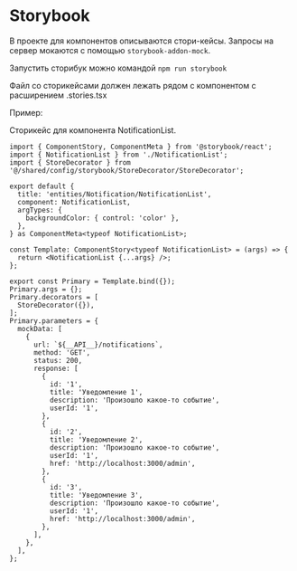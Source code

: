 # Storybook

В проекте для компонентов описываются стори-кейсы.
Запросы на сервер мокаются с помощью `storybook-addon-mock`.

Запустить сторибук можно командой `npm run storybook`

Файл со сторикейсами должен лежать рядом с компонентом с расширением .stories.tsx

Пример:

Сторикейс для компонента NotificationList.

```tsx
import { ComponentStory, ComponentMeta } from '@storybook/react';
import { NotificationList } from './NotificationList';
import { StoreDecorator } from '@/shared/config/storybook/StoreDecorator/StoreDecorator';

export default {
  title: 'entities/Notification/NotificationList',
  component: NotificationList,
  argTypes: {
    backgroundColor: { control: 'color' },
  },
} as ComponentMeta<typeof NotificationList>;

const Template: ComponentStory<typeof NotificationList> = (args) => {
  return <NotificationList {...args} />;
};

export const Primary = Template.bind({});
Primary.args = {};
Primary.decorators = [
  StoreDecorator({}),
];
Primary.parameters = {
  mockData: [
    {
      url: `${__API__}/notifications`,
      method: 'GET',
      status: 200,
      response: [
        {
          id: '1',
          title: 'Уведомление 1',
          description: 'Произошло какое-то событие',
          userId: '1',
        },
        {
          id: '2',
          title: 'Уведомление 2',
          description: 'Произошло какое-то событие',
          userId: '1',
          href: 'http://localhost:3000/admin',
        },
        {
          id: '3',
          title: 'Уведомление 3',
          description: 'Произошло какое-то событие',
          userId: '1',
          href: 'http://localhost:3000/admin',
        },
      ],
    },
  ],
};

```
